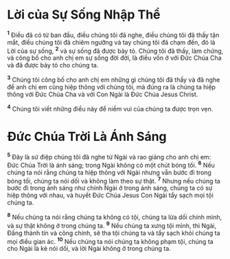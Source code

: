 

# Lời của Sự Sống Nhập Thể
<sup><b>1</b></sup> Điều đã có từ ban đầu, điều chúng tôi đã nghe, điều chúng tôi đã thấy tận mắt, điều chúng tôi đã chiêm ngưỡng và tay chúng tôi đã chạm đến, đó là Lời của sự sống, <sup><b>2</b></sup> và sự sống đã được bày tỏ. Chúng tôi đã thấy, làm chứng, và công bố cho anh chị em sự sống đời đời, là điều vốn ở với Đức Chúa Cha và đã được bày tỏ cho chúng ta.

<sup><b>3</b></sup> Chúng tôi công bố cho anh chị em những gì chúng tôi đã thấy và đã nghe để anh chị em cũng hiệp thông với chúng tôi, mà đúng ra là chúng ta hiệp thông với Đức Chúa Cha và với Con Ngài là Đức Chúa Jesus Christ.

<sup><b>4</b></sup> Chúng tôi viết những điều này để niềm vui của chúng ta được trọn vẹn.

# Đức Chúa Trời Là Ánh Sáng
<sup><b>5</b></sup> Đây là sứ điệp chúng tôi đã nghe từ Ngài và rao giảng cho anh chị em: Đức Chúa Trời là ánh sáng; trong Ngài không có một chút bóng tối. <sup><b>6</b></sup> Nếu chúng ta nói rằng chúng ta hiệp thông với Ngài nhưng vẫn bước đi trong bóng tối, chúng ta nói dối và không làm theo sự thật. <sup><b>7</b></sup> Nhưng nếu chúng ta bước đi trong ánh sáng như chính Ngài ở trong ánh sáng, chúng ta có sự hiệp thông với nhau, và huyết Đức Chúa Jesus Con Ngài tẩy sạch mọi tội chúng ta.

<sup><b>8</b></sup> Nếu chúng ta nói rằng chúng ta không có tội, chúng ta lừa dối chính mình, và sự thật không ở trong chúng ta. <sup><b>9</b></sup> Nếu chúng ta xưng tội mình, thì Ngài, Đấng thành tín và công chính, sẽ tha tội chúng ta và tẩy sạch khỏi chúng ta mọi điều gian ác. <sup><b>10</b></sup> Nếu chúng ta nói chúng ta không phạm tội, chúng ta cho Ngài là kẻ nói dối, và lời Ngài không ở trong chúng ta.

